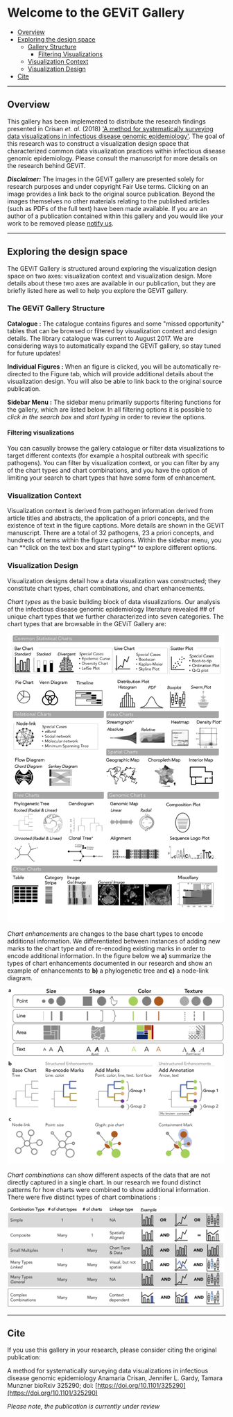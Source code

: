 # Welcome to the GEViT Gallery
* [Overview](#overview)
* [Exploring the design space](#galExplore)
    * [Gallery Structure](#galStructure)
        * [Filtering Visualizations](#filterVis)
    * [Visualization Context](#visContext)
    * [Visualization Design](#visDesign)
* [Cite](#citation)

<hr>
<h2 id="overview">Overview</h2>

This gallery has been implemented to distribute the research findings presented in Crisan *et. al.* (2018) ['A method for systematically surveying data visualizations in infectious disease genomic epidemiology'](https://www.biorxiv.org/content/early/2018/05/22/325290). The goal of this research was to construct a visualization design space that characterized common data visualization practices within infectious disease genomic epidemiology. Please consult the manuscript for more details on the research behind GEViT. 

***Disclaimer:***
The images in the GEViT gallery are presented solely for research purposes and under copyright Fair Use terms. Clicking on an image provides a link back to the original source publication. Beyond the images themselves no other materials relating to the published articles (such as PDFs of the full text) have been made available. If you are an author of a publication contained within this gallery and you would like your work to be removed please [notify us](https://github.com/amcrisan/gevit_gallery_v2/issues).

<hr>
<h2 id="galExplore">Exploring the design space</h2>

The GEViT Gallery is structured around exploring the visualization design space on two axes: visualization context and visualization design. More details about these two axes are available in our publication, but they are briefly listed here as well to help you explore the GEViT gallery.

<h3 id="galStructure" style="margin-left: 0;">The GEViT Gallery Structure</h3>

**Catalogue :** 
The catalogue contains figures and some "missed opportunity" tables that can be browsed or filtered by visualization context and design details. The library catalogue was current to August 2017. We are considering ways to automatically expand the GEViT gallery, so stay tuned for future updates!

**Individual Figures :**
When an figure is clicked, you will be automatically re-directed to the Figure tab, which will provide additional details about the visualization design. You will also be able to link back to the original source publication.

**Sidebar Menu :** 
The sidebar menu primarily supports filtering functions for the gallery, which are listed below. In all filtering options it is possible to *click in the search box* and *start typing* in order to review the options. 


<h4 id="filterVis" style="margin-left: 0;">Filtering visualizations</h4>
You can casually browse the gallery catalogue or filter data visualizations to target different contexts (for example a hospital outbreak with specific pathogens). You can filter by visualization context, or you can filter by any of the chart types and chart combinations, and you have the option of limiting your search to chart types that have some form of enhancement. 

<h3 id="visContext" style="margin-left: 0;">Visualization Context</h3>
Visualization context is derived from pathogen information derived from article titles and abstracts, the application of a priori concepts, and the existence of text in the figure captions. More details are shown in the GEViT manuscript. There are a total of 32 pathogens, 23 a priori concepts, and hundreds of terms within the figure captions. Within the sidebar menu, you can **click on the text box and start typing** to explore different options. 


<h3 id="visDesign" style="margin-left: 0;">Visualization Design</h3>
Visualization designs detail how a data visualization was constructed; they constitute chart types, chart combinations, and chart enhancements.

*Chart types* as the basic building block of data visualizations. Our analysis of the infectious disease genomic epidemiology literature revealed ## of unique chart types that we further characterized into seven categories. The chart types that are browsable in the GEViT Gallery are:


<img src ="ChartTypes.png" width = "500px">


*Chart enhancements* are changes to the base chart types to encode additional information. We differentiated between instances of adding new marks to the chart type and of re-encoding existing marks in order to encode additional information. In the figure below we **a)** summarize the types of chart enhancements documented in our research and show an example of enhancements to **b)** a phylogenetic tree and **c)** a node-link diagram.


<img src ="ChartEnhance.png" width = "500px">

*Chart combinations* can show different aspects of the data that are not directly captured in a single chart. In our research we found distinct patterns for how charts were combined to show additional information. There were five distinct types of chart combinations :

<img src ="ChartCombo.png" width = "500px">


<hr>
<h2 id="citation">Cite</h2>
If you use this gallery in your research, please consider citing the original publication:

A method for systematically surveying data visualizations in infectious disease genomic epidemiology
Anamaria Crisan, Jennifer L. Gardy, Tamara Munzner
bioRxiv 325290; doi: [https://doi.org/10.1101/325290](https://doi.org/10.1101/325290)

*Please note, the publication is currently under review*
